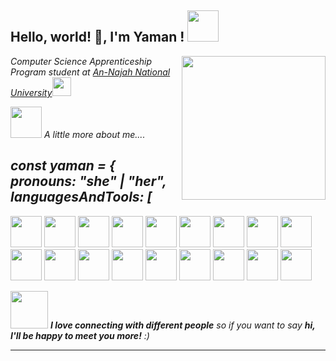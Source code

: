  <h2> Hello, world! 👋, I'm Yaman ! <img src="https://media.giphy.com/media/mGcNjsfWAjY5AEZNw6/giphy.gif" width="50"></h2> 
 <img align='right' src="https://media.giphy.com/media/ieyl9zmCjO4b4t6qoY/giphy.gif" width="230">
 <p><em> Computer Science Apprenticeship Program student  at <a href="https://www.najah.edu/en/academic/faculties/"> An-Najah National University</a><img src="https://media.giphy.com/media/fYSnHlufseco8Fh93Z/giphy.gif" width="30"></br> 
   
   <img src="https://media.giphy.com/media/VgCDAzcKvsR6OM0uWg/giphy.gif" width="50"> A little more about me....   
            
 <h2>   
const yaman = {
  <br>
  pronouns: "she" | "her",
  <br>
  languagesAndTools: [
 </h2> 
 <img height=50 src="https://cdn.jsdelivr.net/gh/devicons/devicon/icons/html5/html5-original.svg" />
 <img height=50 src="https://cdn.jsdelivr.net/gh/devicons/devicon/icons/css3/css3-original.svg" />
 <img height=50 src="https://cdn.jsdelivr.net/gh/devicons/devicon/icons/bootstrap/bootstrap-original-wordmark.svg" />
   <img height=50  src="https://cdn.jsdelivr.net/gh/devicons/devicon/icons/javascript/javascript-original.svg" />
 <img height=50 src="https://cdn.jsdelivr.net/gh/devicons/devicon/icons/react/react-original.svg" />
  <img height=50 src="https://cdn.jsdelivr.net/gh/devicons/devicon/icons/nodejs/nodejs-original-wordmark.svg" />
  <img height=50 src="https://cdn.jsdelivr.net/gh/devicons/devicon/icons/express/express-original-wordmark.svg" />
  <img height=50 src="https://cdn.jsdelivr.net/gh/devicons/devicon/icons/mongodb/mongodb-plain-wordmark.svg" />
 <img height=50 src="https://cdn.jsdelivr.net/gh/devicons/devicon/icons/xamarin/xamarin-original.svg" />
 <img height=50 src="https://cdn.jsdelivr.net/gh/devicons/devicon/icons/git/git-plain.svg"/>
 <img height=50 src="https://cdn.jsdelivr.net/gh/devicons/devicon/icons/sourcetree/sourcetree-original-wordmark.svg" />
 <img height=50 src="https://cdn.jsdelivr.net/gh/devicons/devicon/icons/github/github-original.svg"/>
 <img height=50 src="https://cdn.jsdelivr.net/gh/devicons/devicon/icons/canva/canva-original.svg"/>
 <img height=50 src="https://cdn.jsdelivr.net/gh/devicons/devicon/icons/figma/figma-original.svg" />
<img height=50 src="https://cdn.jsdelivr.net/gh/devicons/devicon/icons/cplusplus/cplusplus-original.svg" />
<img height=50 src="https://cdn.jsdelivr.net/gh/devicons/devicon/icons/csharp/csharp-original.svg" />
 <img height=50  src="https://cdn.jsdelivr.net/gh/devicons/devicon/icons/jira/jira-original.svg" />
<img height=50 src="https://cdn.jsdelivr.net/gh/devicons/devicon/icons/trello/trello-plain.svg" /> 

 
<img src="https://media.giphy.com/media/LnQjpWaON8nhr21vNW/giphy.gif" width="60"> <em><b>I love connecting with different people</b> so if you want to say <b>hi, I'll be happy to meet you more!</b> :)</em>

---
 
 
 
 
 
